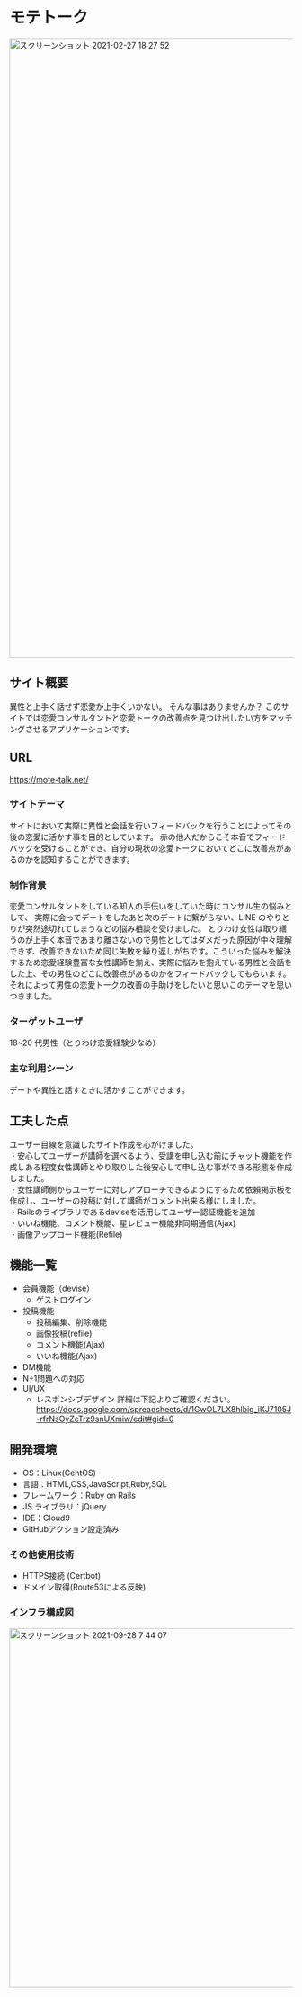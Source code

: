 # モテトーク
<img width="1101" alt="スクリーンショット 2021-02-27 18 27 52" src="https://user-images.githubusercontent.com/74037339/135211562-15a0be62-a133-486b-89bb-b603170c377f.png">

## サイト概要
異性と上手く話せず恋愛が上手くいかない。
そんな事はありませんか？
このサイトでは恋愛コンサルタントと恋愛トークの改善点を見つけ出したい方をマッチングさせるアプリケーションです。
## URL 
https://mote-talk.net/
### サイトテーマ

サイトにおいて実際に異性と会話を行いフィードバックを行うことによってその後の恋愛に活かす事を目的としています。
赤の他人だからこそ本音でフィードバックを受けることができ、自分の現状の恋愛トークにおいてどこに改善点があるのかを認知することができます。

### 制作背景

恋愛コンサルタントをしている知人の手伝いをしていた時にコンサル生の悩みとして、
実際に会ってデートをしたあと次のデートに繋がらない、LINE のやりとりが突然途切れてしまうなどの悩み相談を受けました。
とりわけ女性は取り繕うのが上手く本音であまり離さないので男性としてはダメだった原因が中々理解できず、改善できないため同じ失敗を繰り返しがちです。こういった悩みを解決するため恋愛経験豊富な女性講師を揃え、実際に悩みを抱えている男性と会話をした上、その男性のどこに改善点があるのかをフィードバックしてもらいます。
それによって男性の恋愛トークの改善の手助けをしたいと思いこのテーマを思いつきました。

### ターゲットユーザ

18~20 代男性（とりわけ恋愛経験少なめ）

### 主な利用シーン

デートや異性と話すときに活かすことができます。
## 工夫した点
ユーザー目線を意識したサイト作成を心がけました。<br>
・安心してユーザーが講師を選べるよう、受講を申し込む前にチャット機能を作成しある程度女性講師とやり取りした後安心して申し込む事ができる形態を作成しました。<br>
・女性講師側からユーザーに対しアプローチできるようにするため依頼掲示板を作成し、ユーザーの投稿に対して講師がコメント出来る様にしました。<br>
・Railsのライブラリであるdeviseを活用してユーザー認証機能を追加<br>
・いいね機能、コメント機能、星レビュー機能非同期通信(Ajax)<br>
・画像アップロード機能(Refile)<br>

## 機能一覧
* 会員機能（devise） 
  - ゲストログイン
* 投稿機能
  - 投稿編集、削除機能
  - 画像投稿(refile)
  - コメント機能(Ajax)
  - いいね機能(Ajax)
* DM機能 
* N+1問題への対応
* UI/UX
  - レスポンシブデザイン
詳細は下記よりご確認ください。
https://docs.google.com/spreadsheets/d/1GwOL7LX8hlbig_iKJ7105J-rfrNsOyZeTrz9snUXmiw/edit#gid=0

## 開発環境

- OS：Linux(CentOS)
- 言語：HTML,CSS,JavaScript,Ruby,SQL
- フレームワーク：Ruby on Rails
- JS ライブラリ：jQuery
- IDE：Cloud9
- GitHubアクション設定済み

### その他使用技術
* HTTPS接続 (Certbot)
* ドメイン取得(Route53による反映)

### インフラ構成図
<img width="639" alt="スクリーンショット 2021-09-28 7 44 07" src="https://user-images.githubusercontent.com/74037339/135372229-814a59c4-340e-4baa-94a1-afa1958b23db.png">
